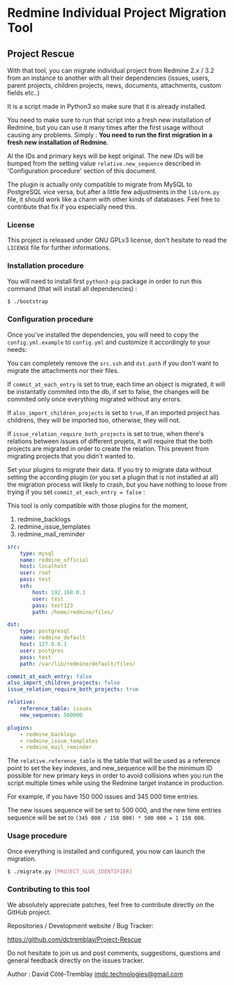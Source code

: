 Redmine Individual Project Migration Tool
=========================================

Project Rescue
--------------

With that tool, you can migrate individual project from Redmine 2.x / 3.2
from an instance to another with all their dependencies (issues, users, parent
projects, children projects, news, documents, attachments, custom fields etc..)

It is a script made in Python3 so make sure that it is already installed.

You need to make sure to run that script into a fresh new installation
of Redmine, but you can use it many times after the first usage without
causing any problems. Simply : **You need to run the first migration in a
fresh new installation of Redmine**.

Al the IDs and primary keys will be kept original. The new IDs will be bumped
from the setting value `relative.new_sequence` described in 'Configuration
procedure' section of this document.

The plugin is actually only compatible to migrate from MySQL to PostgreSQL
vice versa, but after a little few adjustments in the `lib/orm.py` file,
it should work like a charm with other kinds of databases.
Feel free to contribute that fix if you especially need this.


### License ###

This project is released under GNU GPLv3 license, don't hesitate to read
the `LICENSE` file for further informations.


### Installation procedure ###

You will need to install first `python3-pip` package
in order to run this command (that will install all dependencies) :

```bash
$ ./bootstrap
```

### Configuration procedure ###

Once you've installed the dependencies, you will need to copy the 
`config.yml.example` to `config.yml` and customize it accordingly to your needs:

You can completely remove the `src.ssh` and `dst.path` if you don't want
to migrate the attachments nor their files.

If `commit_at_each_entry` is set to true, each time an object is migrated,
it will be instantatly commited into the db, if set to false, the changes
will be commited only once everything migrated without any errors.

If `also_import_children_projects` is set to `true`, if an imported project
has childrens, they will be imported too, otherwise, they will not.

If `issue_relation_require_both_projects` is set to true, when there's relations
between issues of different projets, it will require that the both projects
are migrated in order to create the relation. This prevent from migrating
projects that you didn't wanted to.

Set your plugins to migrate their data. If you try to migrate data without
setting the according plugin (or you set a plugin that is not installed at all)
the migration process will likely to crash, but you have nothing to loose
from trying if you set `commit_at_each_entry = false` :

This tool is only compatible with those plugins for the moment, 

1. redmine_backlogs
2. redmine_issue_templates
3. redmine_mail_reminder


```yaml
src:
    type: mysql
    name: redmine_official
    host: localhost
    user: root
    pass: test
    ssh:
        host: 192.168.0.1
        user: test
        pass: test123
        path: /home/redmine/files/

dst:
    type: postgresql
    name: redmine_default
    host: 127.0.0.1
    user: postgres
    pass: test
    path: /var/lib/redmine/default/files/

commit_at_each_entry: false
also_import_children_projects: false
issue_relation_require_both_projects: true

relative:
    reference_table: issues
    new_sequence: 500000

plugins:
    - redmine_backlogs
    - redmine_issue_templates
    - redmine_mail_reminder
```

The `relative.reference_table` is the table that will be used as a reference
point to set the key indexes, and new_sequence will be the minimum ID possible
for new primary keys in order to avoid collisions when you run the script
multiple times while using the Redmine target instance in production.

For example, if you have 150 000 issues and 345 000 time entries.

The new issues sequence will be set to 500 000, and the new time entries
sequence will be set to `(345 000 / 150 000) * 500 000 = 1 150 000`.


### Usage procedure ###

Once everything is installed and configured, you now can launch the migration.

```bash
$ ./migrate.py [PROJECT_SLUG_IDENTIFIER]
```

### Contributing to this tool ###

We absolutely appreciate patches, feel free to contribute
directly on the GitHub project.

Repositories / Development website / Bug Tracker:

https://github.com/dctremblay/Project-Rescue

Do not hesitate to join us and post comments, suggestions,
questions and general feedback directly on the issues tracker.

Author : David Côté-Tremblay <imdc.technologies@gmail.com>
